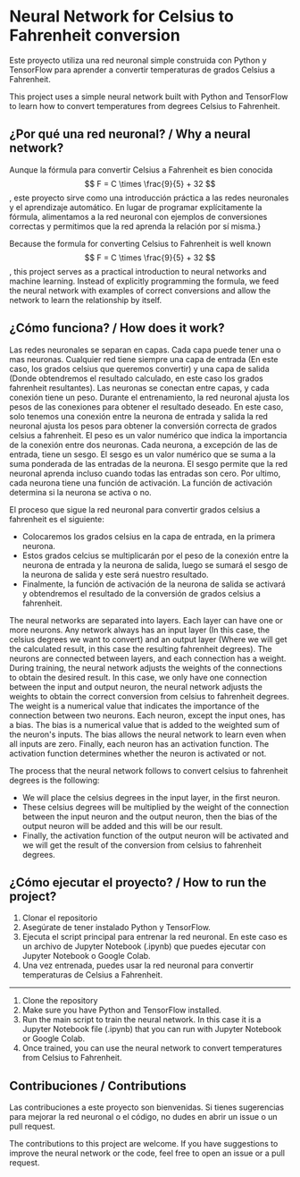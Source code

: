 # Neural Network for Celsius to Fahrenheit conversion
Este proyecto utiliza una red neuronal simple construida con Python y TensorFlow para aprender a convertir temperaturas de grados Celsius a Fahrenheit.

This project uses a simple neural network built with Python and TensorFlow to learn how to convert temperatures from degrees Celsius to Fahrenheit.

## ¿Por qué una red neuronal? / Why a neural network?
Aunque la fórmula para convertir Celsius a Fahrenheit es bien conocida $$ F = C \times \frac{9}{5} + 32 $$, este proyecto sirve como una introducción práctica a las redes neuronales y el aprendizaje automático. En lugar de programar explícitamente la fórmula, alimentamos a la red neuronal con ejemplos de conversiones correctas y permitimos que la red aprenda la relación por sí misma.}

Because the formula for converting Celsius to Fahrenheit is well known $$ F = C \times \frac{9}{5} + 32 $$, this project serves as a practical introduction to neural networks and machine learning. Instead of explicitly programming the formula, we feed the neural network with examples of correct conversions and allow the network to learn the relationship by itself.

## ¿Cómo funciona? / How does it work?
Las redes neuronales se separan en capas. Cada capa puede tener una o mas neuronas. Cualquier red tiene siempre una capa de entrada (En este caso, los grados celsius que queremos convertir) y una capa de salida (Donde obtendremos el resultado calculado, en este caso los grados fahrenheit resultantes).
Las neuronas se conectan entre capas, y cada conexión tiene un peso. Durante el entrenamiento, la red neuronal ajusta los pesos de las conexiones para obtener el resultado deseado. En este caso, solo tenemos una conexión entre la neurona de entrada y salida la red neuronal ajusta los pesos para obtener la conversión correcta de grados celsius a fahrenheit. El peso es un valor numérico que indica la importancia de la conexión entre dos neuronas.
Cada neurona, a excepción de las de entrada, tiene un sesgo. El sesgo es un valor numérico que se suma a la suma ponderada de las entradas de la neurona. El sesgo permite que la red neuronal aprenda incluso cuando todas las entradas son cero.
Por ultimo, cada neurona tiene una función de activación. La función de activación determina si la neurona se activa o no.

El proceso que sigue la red neuronal para convertir grados celsius a fahrenheit es el siguiente:
- Colocaremos los grados celsius en la capa de entrada, en la primera neurona.
- Estos grados celcius se multiplicarán por el peso de la conexión entre la neurona de entrada y la neurona de salida, luego se sumará el sesgo de la neurona de salida y este será nuestro resultado.
- Finalmente, la función de activación de la neurona de salida se activará y obtendremos el resultado de la conversión de grados celsius a fahrenheit.

The neural networks are separated into layers. Each layer can have one or more neurons. Any network always has an input layer (In this case, the celsius degrees we want to convert) and an output layer (Where we will get the calculated result, in this case the resulting fahrenheit degrees).
The neurons are connected between layers, and each connection has a weight. During training, the neural network adjusts the weights of the connections to obtain the desired result. In this case, we only have one connection between the input and output neuron, the neural network adjusts the weights to obtain the correct conversion from celsius to fahrenheit degrees. The weight is a numerical value that indicates the importance of the connection between two neurons.
Each neuron, except the input ones, has a bias. The bias is a numerical value that is added to the weighted sum of the neuron's inputs. The bias allows the neural network to learn even when all inputs are zero.
Finally, each neuron has an activation function. The activation function determines whether the neuron is activated or not.

The process that the neural network follows to convert celsius to fahrenheit degrees is the following:
- We will place the celsius degrees in the input layer, in the first neuron.
- These celsius degrees will be multiplied by the weight of the connection between the input neuron and the output neuron, then the bias of the output neuron will be added and this will be our result.
- Finally, the activation function of the output neuron will be activated and we will get the result of the conversion from celsius to fahrenheit degrees.

## ¿Cómo ejecutar el proyecto? / How to run the project?
1. Clonar el repositorio
2. Asegúrate de tener instalado Python y TensorFlow.
3. Ejecuta el script principal para entrenar la red neuronal. En este caso es un archivo de Jupyter Notebook (.ipynb) que puedes ejecutar con Jupyter Notebook o Google Colab.
4. Una vez entrenada, puedes usar la red neuronal para convertir temperaturas de Celsius a Fahrenheit.
---
1. Clone the repository
2. Make sure you have Python and TensorFlow installed.
3. Run the main script to train the neural network. In this case it is a Jupyter Notebook file (.ipynb) that you can run with Jupyter Notebook or Google Colab.
4. Once trained, you can use the neural network to convert temperatures from Celsius to Fahrenheit.

## Contribuciones / Contributions

Las contribuciones a este proyecto son bienvenidas. Si tienes sugerencias para mejorar la red neuronal o el código, no dudes en abrir un issue o un pull request.

The contributions to this project are welcome. If you have suggestions to improve the neural network or the code, feel free to open an issue or a pull request.
